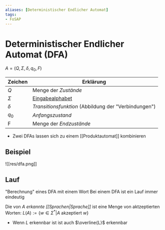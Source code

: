 ```yaml
---
aliases: [Deterministischer Endlicher Automat]
tags:
- FoSAP
---
```

# Deterministischer Endlicher Automat (DFA)
  $A=(Q,\Sigma,\delta,q_0,F)$
  
| Zeichen  | Erklärung                                            |
| -------- | ---------------------------------------------------- |
| $Q$      | Menge der *Zustände*                                 |
| $\Sigma$ |  [Eingabealphabet](Alphabet.md)                           |
| $\delta$ | *Transitionsfunktion* (Abbildung der "Verbindungen") |
| $q_0$    | *Anfangszustand*                                     |
| F        | Menge der *Endzustände*                                                     |

- Zwei DFAs lassen sich zu einem [[Produktautomat]] kombinieren
## Beispiel
![[res/dfa.png]]

## Lauf
"Berechnung" eines DFA mit einem Wort
Bei einem DFA ist ein Lauf immer eindeutig

Die von $A$ *erkannte [[Sprachen|Sprache]]* ist eine Menge von aktzeptierten Worten:
$L(A):=\{w\in\Sigma^*|A$ akzeptiert $w\}$

- Wenn $L$ erkennbar ist ist auch $\overline{L}$ erkennbar
